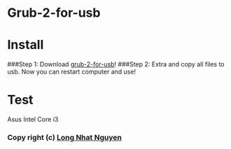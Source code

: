 # Grub-2-for-usb
# Install
###Step 1:
Download [grub-2-for-usb](https://github.com/torn4dom4n/grub-2-for-usb/archive/master.zip)!
###Step 2:
Extra and copy all files to usb. Now you can restart computer and use!
# Test
Asus Intel Core i3
### Copy right (c) [Long Nhat Nguyen](https://twitter.com/torn4dom4n)

